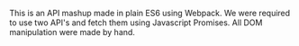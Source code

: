 This is an API mashup made in plain ES6 using Webpack. We were required to use two API's and fetch them using Javascript Promises. All DOM manipulation were made by hand.
